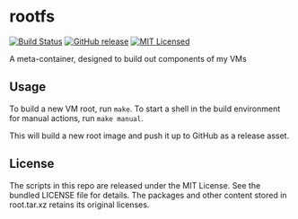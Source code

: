 rootfs
=======

[![Build Status](https://img.shields.io/travis/com/dock0/rootfs.svg)](https://travis-ci.com/dock0/rootfs)
[![GitHub release](https://img.shields.io/github/release/dock0/rootfs.svg)](https://github.com/dock0/rootfs/releases)
[![MIT Licensed](http://img.shields.io/badge/license-MIT-green.svg)](https://tldrlegal.com/license/mit-license)

A meta-container, designed to build out components of my VMs

## Usage

To build a new VM root, run `make`. To start a shell in the build environment for manual actions, run `make manual`.

This will build a new root image and push it up to GitHub as a release asset.

## License

The scripts in this repo are released under the MIT License. See the bundled LICENSE file for details. The packages and other content stored in root.tar.xz retains its original licenses.

